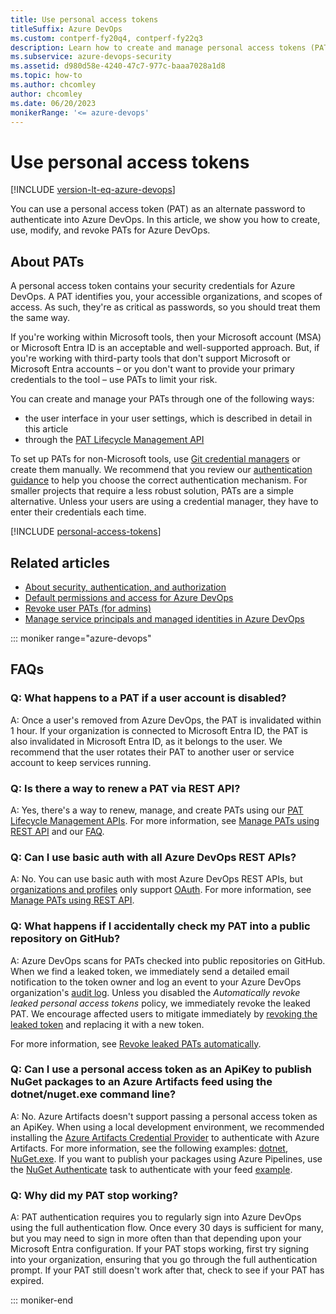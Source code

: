 ```yaml
---
title: Use personal access tokens
titleSuffix: Azure DevOps
ms.custom: contperf-fy20q4, contperf-fy22q3
description: Learn how to create and manage personal access tokens (PATs) as alternate passwords to authenticate to Azure DevOps.
ms.subservice: azure-devops-security
ms.assetid: d980d58e-4240-47c7-977c-baaa7028a1d8
ms.topic: how-to
ms.author: chcomley
author: chcomley
ms.date: 06/20/2023
monikerRange: '<= azure-devops'
---
```


# Use personal access tokens

[!INCLUDE [version-lt-eq-azure-devops](../../includes/version-lt-eq-azure-devops.md)]

You can use a personal access token (PAT) as an alternate password to authenticate into Azure DevOps. In this article, we show you how to create, use, modify, and revoke PATs for Azure DevOps.

## About PATs

A personal access token contains your security credentials for Azure DevOps. A PAT identifies you, your accessible organizations, and scopes of access. As such, they're as critical as passwords, so you should treat them the same way.

If you're working within Microsoft tools, then your Microsoft account (MSA) or Microsoft Entra ID is an acceptable and well-supported approach. But, if you're working with third-party tools that don't support Microsoft or Microsoft Entra accounts – or you don't want to provide your primary credentials to the tool – use PATs to limit your risk.

You can create and manage your PATs through one of the following ways:

* the user interface in your user settings, which is described in detail in this article
* through the [PAT Lifecycle Management API](manage-personal-access-tokens-via-api.md)

To set up PATs for non-Microsoft tools, use [Git credential managers](../../repos/git/set-up-credential-managers.md) or create them manually. We recommend that you review our [authentication guidance](../../integrate/get-started/authentication/authentication-guidance.md) to help you choose the correct authentication mechanism. For smaller projects that require a less robust solution, PATs are a simple alternative. Unless your users are using a credential manager, they have to enter their credentials each time.

[!INCLUDE [personal-access-tokens](../../repos/git/includes/personal-access-tokens.md)]

## Related articles

* [About security, authentication, and authorization](../security/about-security-identity.md)
* [Default permissions and access for Azure DevOps](../security/permissions-access.md)
* [Revoke user PATs (for admins)](admin-revoke-user-pats.md)
* [Manage service principals and managed identities in Azure DevOps](../../integrate/get-started/authentication/service-principal-managed-identity.md)

::: moniker range="azure-devops"

## FAQs

### Q: What happens to a PAT if a user account is disabled?

A: Once a user's removed from Azure DevOps, the PAT is invalidated within 1 hour. If your organization is connected to Microsoft Entra ID, the PAT is also invalidated in Microsoft Entra ID, as it belongs to the user. We recommend that the user rotates their PAT to another user or service account to keep services running.

### Q: Is there a way to renew a PAT via REST API?

A: Yes, there's a way to renew, manage, and create PATs using our [PAT Lifecycle Management APIs](manage-personal-access-tokens-via-api.md). For more information, see [Manage PATs using REST API](manage-personal-access-tokens-via-api.md) and our [FAQ](manage-personal-access-tokens-via-api.md#q-how-can-i-regeneraterotate-pats-through-the-api-i-saw-that-option-in-the-ui-but-i-dont-see-a-similar-method-in-the-api).

### Q: Can I use basic auth with all Azure DevOps REST APIs?

A: No. You can use basic auth with most Azure DevOps REST APIs, but [organizations and profiles](/rest/api/azure/devops/) only support [OAuth](../../integrate/get-started/authentication/oauth.md). For more information, see [Manage PATs using REST API](manage-personal-access-tokens-via-api.md).

### Q: What happens if I accidentally check my PAT into a public repository on GitHub?

A: Azure DevOps scans for PATs checked into public repositories on GitHub. When we find a leaked token, we immediately send a detailed email notification to the token owner and log an event to your Azure DevOps organization's [audit log](../audit/azure-devops-auditing.md#review-audit-log). Unless you disabled the *Automatically revoke leaked personal access tokens* policy, we immediately revoke the leaked PAT. We encourage affected users to mitigate immediately by [revoking the leaked token](use-personal-access-tokens-to-authenticate.md#revoke-a-pat) and replacing it with a new token. 

For more information, see [Revoke leaked PATs automatically](manage-pats-with-policies-for-administrators.md#revoke-leaked-pats-automatically).

### Q: Can I use a personal access token as an ApiKey to publish NuGet packages to an Azure Artifacts feed using the dotnet/nuget.exe command line?

A: No. Azure Artifacts doesn't support passing a personal access token as an ApiKey. When using a local development environment, we recommended installing the [Azure Artifacts Credential Provider](https://github.com/microsoft/artifacts-credprovider) to authenticate with Azure Artifacts. For more information, see the following examples: [dotnet](../../artifacts/nuget/dotnet-exe.md), [NuGet.exe](../../artifacts/nuget/publish.md).
If you want to publish your packages using Azure Pipelines, use the [NuGet Authenticate](/azure/devops/pipelines/tasks/reference/nuget-authenticate-v1) task to authenticate with your feed [example](../../pipelines/artifacts/nuget.md#publish-a-package).

### Q: Why did my PAT stop working?

A: PAT authentication requires you to regularly sign into Azure DevOps using the full authentication flow. Once every 30 days is sufficient for many, but you may need to sign in more often than that depending upon your Microsoft Entra configuration. If your PAT stops working, first try signing into your organization, ensuring that you go through the full authentication prompt. If your PAT still doesn't work after that, check to see if your PAT has expired.

::: moniker-end
